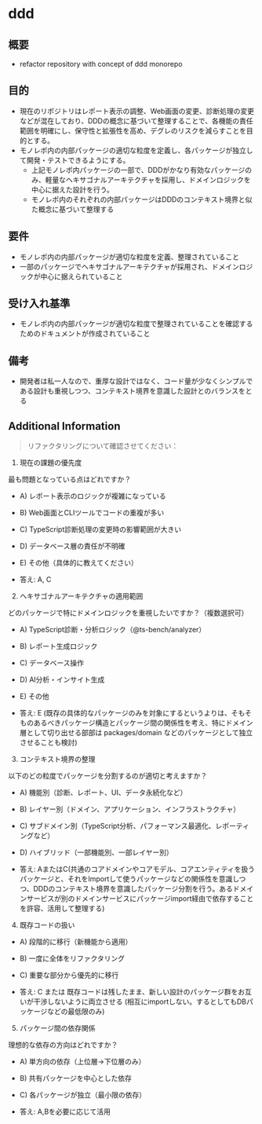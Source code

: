 # ddd

## 概要
- refactor repository with concept of ddd monorepo

## 目的
- 現在のリポジトリはレポート表示の調整、Web画面の変更、診断処理の変更などが混在しており、DDDの概念に基づいて整理することで、各機能の責任範囲を明確にし、保守性と拡張性を高め、デグレのリスクを減らすことを目的とする。
- モノレポ内の内部パッケージの適切な粒度を定義し、各パッケージが独立して開発・テストできるようにする。
  - 上記モノレポ内パッケージの一部で、DDDがかなり有効なパッケージのみ、軽量なヘキサゴナルアーキテクチャを採用し、ドメインロジックを中心に据えた設計を行う。
  - モノレポ内のそれぞれの内部パッケージはDDDのコンテキスト境界と似た概念に基づいて整理する

## 要件
- モノレポ内の内部パッケージが適切な粒度を定義、整理されていること
- 一部のパッケージでヘキサゴナルアーキテクチャが採用され、ドメインロジックが中心に据えられていること

## 受け入れ基準
- モノレポ内の内部パッケージが適切な粒度で整理されていることを確認するためのドキュメントが作成されていること

## 備考
- 開発者は私一人なので、重厚な設計ではなく、コード量が少なくシンプルである設計も重視しつつ、コンテキスト境界を意識した設計とのバランスをとる

## Additional Information

> リファクタリングについて確認させてください：

1. 現在の課題の優先度

最も問題となっている点はどれですか？
- A) レポート表示のロジックが複雑になっている
- B) Web画面とCLIツールでコードの重複が多い
- C) TypeScript診断処理の変更時の影響範囲が大きい
- D) データベース層の責任が不明確
- E) その他（具体的に教えてください）

- 答え: A, C

2. ヘキサゴナルアーキテクチャの適用範囲

どのパッケージで特にドメインロジックを重視したいですか？（複数選択可）
- A) TypeScript診断・分析ロジック（@ts-bench/analyzer）
- B) レポート生成ロジック
- C) データベース操作
- D) AI分析・インサイト生成
- E) その他

- 答え: E (既存の具体的なパッケージのみを対象にするというよりは、そもそものあるべきパッケージ構造とパッケージ間の関係性を考え、特にドメイン層として切り出せる部部は packages/domain などのパッケージとして独立させることも検討)

3. コンテキスト境界の整理

以下のどの粒度でパッケージを分割するのが適切と考えますか？
- A) 機能別（診断、レポート、UI、データ永続化など）
- B) レイヤー別（ドメイン、アプリケーション、インフラストラクチャ）
- C) サブドメイン別（TypeScript分析、パフォーマンス最適化、レポーティングなど）
- D) ハイブリッド（一部機能別、一部レイヤー別）

- 答え: AまたはC(共通のコアドメインやコアモデル、コアエンティティを扱うパッケージと、それをImportして使うパッケージなどの関係性を意識しつつ、DDDのコンテキスト境界を意識したパッケージ分割を行う。あるドメインサービスが別のドメインサービスにパッケージimport経由で依存することを許容、活用して整理する)

4. 既存コードの扱い

- A) 段階的に移行（新機能から適用）
- B) 一度に全体をリファクタリング
- C) 重要な部分から優先的に移行

- 答え: C または 既存コードは残したまま、新しい設計のパッケージ群をお互いが干渉しないように両立させる (相互にimportしない。するとしてもDBパッケージなどの最低限のみ)

5. パッケージ間の依存関係

理想的な依存の方向はどれですか？
- A) 単方向の依存（上位層→下位層のみ）
- B) 共有パッケージを中心とした依存
- C) 各パッケージが独立（最小限の依存）

- 答え: A,Bを必要に応じて活用
